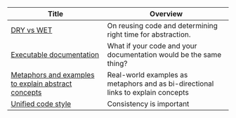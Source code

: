 <!-- prettier-ignore-start -->
<!-- start_toc -->
| Title | Overview |
|---|---|
| [DRY vs WET](/best-practises/dry-vs-wet.md#readme) | On reusing code and determining right time for abstraction. |
| [Executable documentation](/best-practises/executable-documentation.md#readme) | What if your code and your documentation would be the same thing? |
| [Metaphors and examples to explain abstract concepts](/best-practises/metaphors.md#readme) | Real-world examples as metaphors and as bi-directional links to explain concepts |
| [Unified code style](/best-practises/unified-code-style.md#readme) | Consistency is important |
<!-- end_toc -->
<!-- prettier-ignore-end -->

